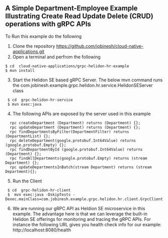 
## A Simple Department-Employee Example Illustrating Create Read Update Delete (CRUD) operations with gRPC APIs 
To Run this example do the following
1. Clone the repository https://github.com/jobinesh/cloud-native-applications.git 
2. Open a terminal and perfrom the following
```
$ cd  cloud-native-applications/grpc-helidon-hr-example
$ mvn install
```    

3. Start the Helidon SE based gRPC Server. The below mvn command runs the com.jobinesh.example.grpc.helidon.hr.service.HelidonSEServer class
```
 $ cd  grpc-helidon-hr-service 
 $ mvn exec:java 
```  
4. The following APIs are exposed by the server used in this example
```
  rpc createDepartment (Department) returns (Department) {};
  rpc updateDepartment (Department) returns (Department) {};
  rpc findDepartmentsByFilter(DepartmentFilter) returns (DepartmentList) {};
  rpc deleteDepartment(google.protobuf.Int64Value) returns (google.protobuf.Empty) {};
  rpc findDepartmentById (google.protobuf.Int64Value) returns (Department) {};
  rpc findAllDepartments(google.protobuf.Empty) returns (stream Department) {};
  rpc updateDepartmentsInBatch(stream Department) returns (stream Department){};
```
5. Run the Client
```
 $ cd  grpc-helidon-hr-client  
 $  mvn exec:java -DskipTests -Dexec.mainClass=com.jobinesh.example.grpc.helidon.hr.client.GrpcClient
```
6. We are running our gRPC API as Heldion SE microservice in this example. The advantage here is that we can leverage the  built-in Helidon SE offerings for monitoring and tracing the gRPC APIs. For instance the following URL gives you health check info for our example: http://localhost:8080/health
